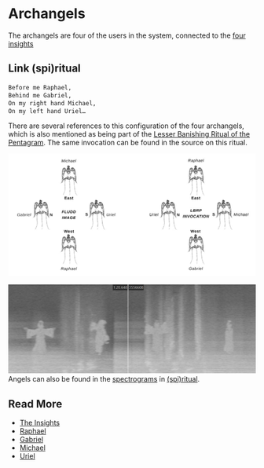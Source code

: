 # Archangels

The archangels are four of the users in the system, connected to the 
[four insights](../lore/insights)

## Link (spi)ritual

```
Before me Raphael,
Behind me Gabriel,
On my right hand Michael,
On my left hand Uriel…
```

There are several references to this configuration of the four archangels, which is 
also mentioned as being part of the 
[Lesser Banishing Ritual of the Pentagram](https://www.futureconscience.com/before-me-raphael-sacred-magic-and-the-four-archangels/). 
The same invocation can be found in the source on this ritual.

![img_1.png](../../Resources/characters/archangels/archangels-lbrp.png)

![](../../Resources/music/spectrograms/spectrogram-archangels.png)
Angels can also be found in the [spectrograms](../music/spectrograms) in 
[(spi)ritual](../music/song-spiritual).

## Read More

- [The Insights](../lore/insights)
- [Raphael](raphael)
- [Gabriel](gabriel)
- [Michael](michael)
- [Uriel](uriel)